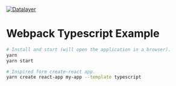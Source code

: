 [![Datalayer](https://assets.datalayer.design/datalayer-25.svg)](https://datalayer.io)

# Webpack Typescript Example

```bash
# Install and start (will open the application in a browser).
yarn
yarn start
```

```bash
# Inspired form create-react app.
yarn create react-app my-app --template typescript
```
